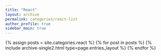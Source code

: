 ```yaml
---
title: "React"
layout: archive
permalink: categories/react-list
author_profile: true
sidebar_main: true
---
```


{% assign posts = site.categories.react %}
{% for post in posts %} {% include archive-single2.html type=page.entries_layout %} {% endfor %}


<!-- {% assign posts = site.categories.frontend %}
{% for post in posts %} {% include archive-single.html type=page.entries_layout %} {% endfor %} -->